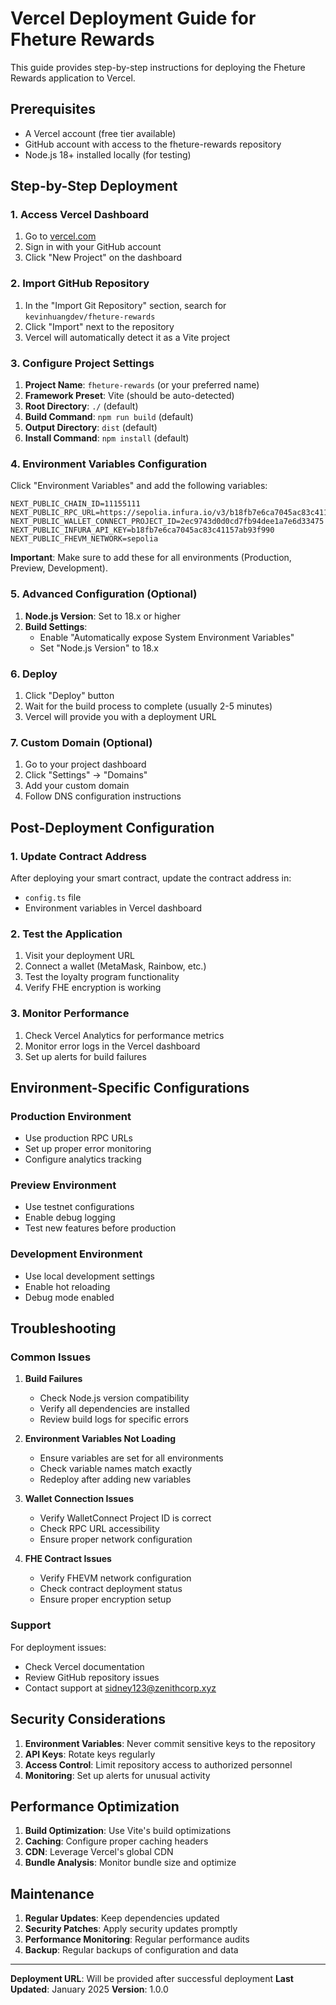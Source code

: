 # Vercel Deployment Guide for Fheture Rewards

This guide provides step-by-step instructions for deploying the Fheture Rewards application to Vercel.

## Prerequisites

- A Vercel account (free tier available)
- GitHub account with access to the fheture-rewards repository
- Node.js 18+ installed locally (for testing)

## Step-by-Step Deployment

### 1. Access Vercel Dashboard

1. Go to [vercel.com](https://vercel.com)
2. Sign in with your GitHub account
3. Click "New Project" on the dashboard

### 2. Import GitHub Repository

1. In the "Import Git Repository" section, search for `kevinhuangdev/fheture-rewards`
2. Click "Import" next to the repository
3. Vercel will automatically detect it as a Vite project

### 3. Configure Project Settings

1. **Project Name**: `fheture-rewards` (or your preferred name)
2. **Framework Preset**: Vite (should be auto-detected)
3. **Root Directory**: `./` (default)
4. **Build Command**: `npm run build` (default)
5. **Output Directory**: `dist` (default)
6. **Install Command**: `npm install` (default)

### 4. Environment Variables Configuration

Click "Environment Variables" and add the following variables:

```
NEXT_PUBLIC_CHAIN_ID=11155111
NEXT_PUBLIC_RPC_URL=https://sepolia.infura.io/v3/b18fb7e6ca7045ac83c41157ab93f990
NEXT_PUBLIC_WALLET_CONNECT_PROJECT_ID=2ec9743d0d0cd7fb94dee1a7e6d33475
NEXT_PUBLIC_INFURA_API_KEY=b18fb7e6ca7045ac83c41157ab93f990
NEXT_PUBLIC_FHEVM_NETWORK=sepolia
```

**Important**: Make sure to add these for all environments (Production, Preview, Development).

### 5. Advanced Configuration (Optional)

1. **Node.js Version**: Set to 18.x or higher
2. **Build Settings**: 
   - Enable "Automatically expose System Environment Variables"
   - Set "Node.js Version" to 18.x

### 6. Deploy

1. Click "Deploy" button
2. Wait for the build process to complete (usually 2-5 minutes)
3. Vercel will provide you with a deployment URL

### 7. Custom Domain (Optional)

1. Go to your project dashboard
2. Click "Settings" → "Domains"
3. Add your custom domain
4. Follow DNS configuration instructions

## Post-Deployment Configuration

### 1. Update Contract Address

After deploying your smart contract, update the contract address in:
- `config.ts` file
- Environment variables in Vercel dashboard

### 2. Test the Application

1. Visit your deployment URL
2. Connect a wallet (MetaMask, Rainbow, etc.)
3. Test the loyalty program functionality
4. Verify FHE encryption is working

### 3. Monitor Performance

1. Check Vercel Analytics for performance metrics
2. Monitor error logs in the Vercel dashboard
3. Set up alerts for build failures

## Environment-Specific Configurations

### Production Environment
- Use production RPC URLs
- Set up proper error monitoring
- Configure analytics tracking

### Preview Environment
- Use testnet configurations
- Enable debug logging
- Test new features before production

### Development Environment
- Use local development settings
- Enable hot reloading
- Debug mode enabled

## Troubleshooting

### Common Issues

1. **Build Failures**
   - Check Node.js version compatibility
   - Verify all dependencies are installed
   - Review build logs for specific errors

2. **Environment Variables Not Loading**
   - Ensure variables are set for all environments
   - Check variable names match exactly
   - Redeploy after adding new variables

3. **Wallet Connection Issues**
   - Verify WalletConnect Project ID is correct
   - Check RPC URL accessibility
   - Ensure proper network configuration

4. **FHE Contract Issues**
   - Verify FHEVM network configuration
   - Check contract deployment status
   - Ensure proper encryption setup

### Support

For deployment issues:
- Check Vercel documentation
- Review GitHub repository issues
- Contact support at sidney123@zenithcorp.xyz

## Security Considerations

1. **Environment Variables**: Never commit sensitive keys to the repository
2. **API Keys**: Rotate keys regularly
3. **Access Control**: Limit repository access to authorized personnel
4. **Monitoring**: Set up alerts for unusual activity

## Performance Optimization

1. **Build Optimization**: Use Vite's build optimizations
2. **Caching**: Configure proper caching headers
3. **CDN**: Leverage Vercel's global CDN
4. **Bundle Analysis**: Monitor bundle size and optimize

## Maintenance

1. **Regular Updates**: Keep dependencies updated
2. **Security Patches**: Apply security updates promptly
3. **Performance Monitoring**: Regular performance audits
4. **Backup**: Regular backups of configuration and data

---

**Deployment URL**: Will be provided after successful deployment
**Last Updated**: January 2025
**Version**: 1.0.0
